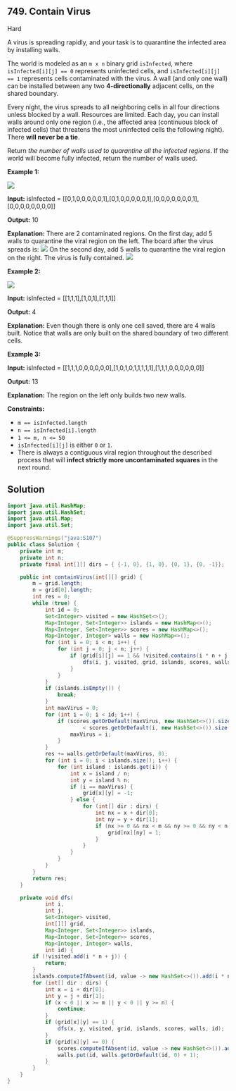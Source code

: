 ## 749\. Contain Virus

Hard

A virus is spreading rapidly, and your task is to quarantine the infected area by installing walls.

The world is modeled as an `m x n` binary grid `isInfected`, where `isInfected[i][j] == 0` represents uninfected cells, and `isInfected[i][j] == 1` represents cells contaminated with the virus. A wall (and only one wall) can be installed between any two **4-directionally** adjacent cells, on the shared boundary.

Every night, the virus spreads to all neighboring cells in all four directions unless blocked by a wall. Resources are limited. Each day, you can install walls around only one region (i.e., the affected area (continuous block of infected cells) that threatens the most uninfected cells the following night). There **will never be a tie**.

Return _the number of walls used to quarantine all the infected regions_. If the world will become fully infected, return the number of walls used.

**Example 1:**

![](https://assets.leetcode.com/uploads/2021/06/01/virus11-grid.jpg)

**Input:** isInfected = \[\[0,1,0,0,0,0,0,1],[0,1,0,0,0,0,0,1],[0,0,0,0,0,0,0,1],[0,0,0,0,0,0,0,0]]

**Output:** 10

**Explanation:** There are 2 contaminated regions. On the first day, add 5 walls to quarantine the viral region on the left. The board after the virus spreads is: ![](https://assets.leetcode.com/uploads/2021/06/01/virus12edited-grid.jpg) On the second day, add 5 walls to quarantine the viral region on the right. The virus is fully contained. ![](https://assets.leetcode.com/uploads/2021/06/01/virus13edited-grid.jpg)

**Example 2:**

![](https://assets.leetcode.com/uploads/2021/06/01/virus2-grid.jpg)

**Input:** isInfected = \[\[1,1,1],[1,0,1],[1,1,1]]

**Output:** 4

**Explanation:** Even though there is only one cell saved, there are 4 walls built. Notice that walls are only built on the shared boundary of two different cells.

**Example 3:**

**Input:** isInfected = \[\[1,1,1,0,0,0,0,0,0],[1,0,1,0,1,1,1,1,1],[1,1,1,0,0,0,0,0,0]]

**Output:** 13

**Explanation:** The region on the left only builds two new walls.

**Constraints:**

*   `m == isInfected.length`
*   `n == isInfected[i].length`
*   `1 <= m, n <= 50`
*   `isInfected[i][j]` is either `0` or `1`.
*   There is always a contiguous viral region throughout the described process that will **infect strictly more uncontaminated squares** in the next round.

## Solution

```java
import java.util.HashMap;
import java.util.HashSet;
import java.util.Map;
import java.util.Set;

@SuppressWarnings("java:S107")
public class Solution {
    private int m;
    private int n;
    private final int[][] dirs = { {-1, 0}, {1, 0}, {0, 1}, {0, -1}};

    public int containVirus(int[][] grid) {
        m = grid.length;
        n = grid[0].length;
        int res = 0;
        while (true) {
            int id = 0;
            Set<Integer> visited = new HashSet<>();
            Map<Integer, Set<Integer>> islands = new HashMap<>();
            Map<Integer, Set<Integer>> scores = new HashMap<>();
            Map<Integer, Integer> walls = new HashMap<>();
            for (int i = 0; i < m; i++) {
                for (int j = 0; j < n; j++) {
                    if (grid[i][j] == 1 && !visited.contains(i * n + j)) {
                        dfs(i, j, visited, grid, islands, scores, walls, id++);
                    }
                }
            }
            if (islands.isEmpty()) {
                break;
            }
            int maxVirus = 0;
            for (int i = 0; i < id; i++) {
                if (scores.getOrDefault(maxVirus, new HashSet<>()).size()
                        < scores.getOrDefault(i, new HashSet<>()).size()) {
                    maxVirus = i;
                }
            }
            res += walls.getOrDefault(maxVirus, 0);
            for (int i = 0; i < islands.size(); i++) {
                for (int island : islands.get(i)) {
                    int x = island / n;
                    int y = island % n;
                    if (i == maxVirus) {
                        grid[x][y] = -1;
                    } else {
                        for (int[] dir : dirs) {
                            int nx = x + dir[0];
                            int ny = y + dir[1];
                            if (nx >= 0 && nx < m && ny >= 0 && ny < n && grid[nx][ny] == 0) {
                                grid[nx][ny] = 1;
                            }
                        }
                    }
                }
            }
        }
        return res;
    }

    private void dfs(
            int i,
            int j,
            Set<Integer> visited,
            int[][] grid,
            Map<Integer, Set<Integer>> islands,
            Map<Integer, Set<Integer>> scores,
            Map<Integer, Integer> walls,
            int id) {
        if (!visited.add(i * n + j)) {
            return;
        }
        islands.computeIfAbsent(id, value -> new HashSet<>()).add(i * n + j);
        for (int[] dir : dirs) {
            int x = i + dir[0];
            int y = j + dir[1];
            if (x < 0 || x >= m || y < 0 || y >= n) {
                continue;
            }
            if (grid[x][y] == 1) {
                dfs(x, y, visited, grid, islands, scores, walls, id);
            }
            if (grid[x][y] == 0) {
                scores.computeIfAbsent(id, value -> new HashSet<>()).add(x * n + y);
                walls.put(id, walls.getOrDefault(id, 0) + 1);
            }
        }
    }
}
```